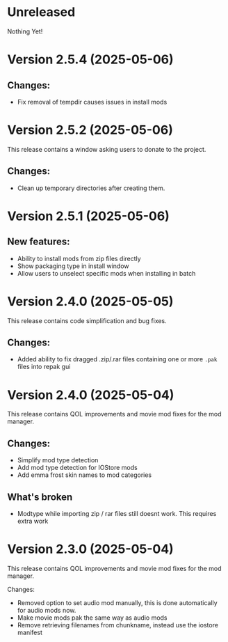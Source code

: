 # Unreleased

Nothing Yet!

# Version 2.5.4 (2025-05-06)

## Changes:
- Fix removal of tempdir causes issues in install mods


# Version 2.5.2 (2025-05-06)

This release contains a window asking users to donate to the project.

## Changes:
- Clean up temporary directories after creating them.

# Version 2.5.1 (2025-05-06)

## New features:
- Ability to install mods from zip files directly
- Show packaging type in install window
- Allow users to unselect specific mods when installing in batch

# Version 2.4.0 (2025-05-05)

This release contains code simplification and bug fixes.

## Changes:
- Added ability to fix dragged .zip/.rar files containing one or more `.pak` files into repak gui 

# Version 2.4.0 (2025-05-04)

This release contains QOL improvements and movie mod fixes for the mod manager.

## Changes:
- Simplify mod type detection
- Add mod type detection for IOStore mods
- Add emma frost skin names to mod categories

## What's broken
- Modtype while importing zip / rar files still doesnt work. This requires extra work

# Version 2.3.0 (2025-05-04)

This release contains QOL improvements and movie mod fixes for the mod manager.

Changes:
 - Removed option to set audio mod manually, this is done automatically for audio mods now.
 - Make movie mods pak the same way as audio mods
 - Remove retrieving filenames from chunkname, instead use the iostore manifest